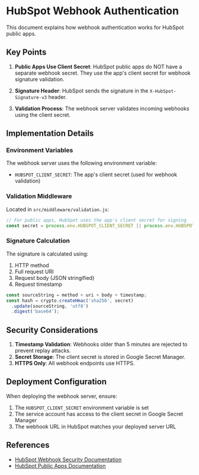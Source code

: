# HubSpot Webhook Authentication

This document explains how webhook authentication works for HubSpot public apps.

## Key Points

1. **Public Apps Use Client Secret**: HubSpot public apps do NOT have a separate webhook secret. They use the app's client secret for webhook signature validation.

2. **Signature Header**: HubSpot sends the signature in the `X-HubSpot-Signature-v3` header.

3. **Validation Process**: The webhook server validates incoming webhooks using the client secret.

## Implementation Details

### Environment Variables

The webhook server uses the following environment variable:
- `HUBSPOT_CLIENT_SECRET`: The app's client secret (used for webhook validation)

### Validation Middleware

Located in `src/middleware/validation.js`:

```javascript
// For public apps, HubSpot uses the app's client secret for signing
const secret = process.env.HUBSPOT_CLIENT_SECRET || process.env.HUBSPOT_WEBHOOK_SECRET;
```

### Signature Calculation

The signature is calculated using:
1. HTTP method
2. Full request URI
3. Request body (JSON stringified)
4. Request timestamp

```javascript
const sourceString = method + uri + body + timestamp;
const hash = crypto.createHmac('sha256', secret)
  .update(sourceString, 'utf8')
  .digest('base64');
```

## Security Considerations

1. **Timestamp Validation**: Webhooks older than 5 minutes are rejected to prevent replay attacks.
2. **Secret Storage**: The client secret is stored in Google Secret Manager.
3. **HTTPS Only**: All webhook endpoints use HTTPS.

## Deployment Configuration

When deploying the webhook server, ensure:
1. The `HUBSPOT_CLIENT_SECRET` environment variable is set
2. The service account has access to the client secret in Google Secret Manager
3. The webhook URL in HubSpot matches your deployed server URL

## References

- [HubSpot Webhook Security Documentation](https://developers.hubspot.com/docs/api/webhooks/validating-requests)
- [HubSpot Public Apps Documentation](https://developers.hubspot.com/docs/api/working-with-oauth)
